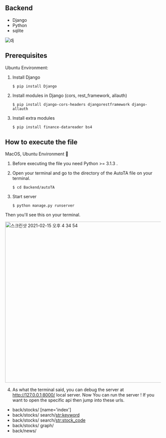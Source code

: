 ## Backend

-   Django
-   Python
-   sqlite

![dj](https://user-images.githubusercontent.com/41604678/107917985-3342b580-6fac-11eb-8364-c297b10d98e5.png)

## Prerequisites

Ubuntu Environment:

1. Install Django
    ```
    $ pip install Django
    ```
2. Install modules in Django
   (cors, rest_framework, allauth)
    ```
    $ pip install django-cors-headers djangorestframework django-allauth
    ```
3. Install extra modules
    ```
    $ pip install finance-datareader bs4
    ```

## How to execute the file

MacOS, Ubuntu Environment :apple:

1. Before executing the file you need Python >= 3.1.3 .

2. Open your terminal and go to the directory of the AutoTA file on your terminal.

    ```
    $ cd Backend/autoTA
    ```

3. Start server
    ```
    $ python manage.py runserver
    ```

Then you'll see this on your terminal.

<img width="521" alt="스크린샷 2021-02-15 오후 4 34 54" src="https://user-images.githubusercontent.com/41604678/107917790-d8a95980-6fab-11eb-828b-2c363e035db4.png">

4. As what the terminal said, you can debug the server at http://127.0.0.1:8000/ local server.
   Now You can run the server ! If you want to open the specific api then jump into these urls.

-   back/stocks/ [name='index']
-   back/stocks/ search/<str:keyword>
-   back/stocks/ search/<str:stock_code>
-   back/stocks/ graph/
-   back/news/
